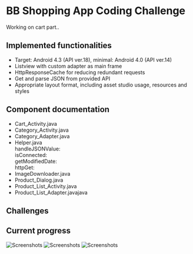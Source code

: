 BB Shopping App Coding Challenge
======================

Working on cart part..

Implemented functionalities
----

- Target: Android 4.3 (API ver.18), minimal: Android 4.0 (API ver.14)
- Listview with custom adapter as main frame
- HttpResponseCache for reducing redundant requests
- Get and parse JSON from provided API
- Appropriate layout format, including asset studio usage, resources and styles

Component documentation
----

- Cart_Activity.java
- Category_Activity.java
- Category_Adapter.java
- Helper.java
<br>handleJSONValue:
<br>isConnected:
<br>getModifiedDate:
<br>httpGet:
- ImageDownloader.java
- Product_Dialog.java
- Product_List_Activity.java
- Product_List_Adapter.javajava

Challenges
----

Current progress
----
![Screenshots](https://raw.github.com/boulevardaed/bbShoppingAppChallenge/master/screenshots/Screenshot_2014-01-19-15-05-39.png)
![Screenshots](https://raw.github.com/boulevardaed/bbShoppingAppChallenge/master/screenshots/Screenshot_2014-01-19-15-06-01.png)
![Screenshots](https://raw.github.com/boulevardaed/bbShoppingAppChallenge/master/screenshots/Screenshot_2014-01-19-15-06-12.png)
